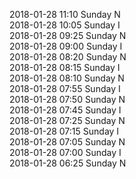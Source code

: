 2018-01-28 11:10 Sunday  N  
2018-01-28 10:05 Sunday  I  
2018-01-28 09:25 Sunday  N  
2018-01-28 09:00 Sunday  I  
2018-01-28 08:20 Sunday  N  
2018-01-28 08:15 Sunday  I  
2018-01-28 08:10 Sunday  N  
2018-01-28 07:55 Sunday  I  
2018-01-28 07:50 Sunday  N  
2018-01-28 07:45 Sunday  I  
2018-01-28 07:25 Sunday  N  
2018-01-28 07:15 Sunday  I  
2018-01-28 07:05 Sunday  N  
2018-01-28 07:00 Sunday  I  
2018-01-28 06:25 Sunday  N  
